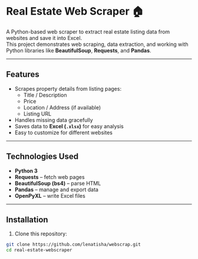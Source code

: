 # Real Estate Web Scraper 🏠

A Python-based web scraper to extract real estate listing data from websites and save it into Excel.  
This project demonstrates web scraping, data extraction, and working with Python libraries like **BeautifulSoup**, **Requests**, and **Pandas**.

---

## Features

- Scrapes property details from listing pages:
  - Title / Description
  - Price
  - Location / Address (if available)
  - Listing URL
- Handles missing data gracefully
- Saves data to **Excel (`.xlsx`)** for easy analysis
- Easy to customize for different websites

---

## Technologies Used

- **Python 3**  
- **Requests** – fetch web pages  
- **BeautifulSoup (bs4)** – parse HTML  
- **Pandas** – manage and export data  
- **OpenPyXL** – write Excel files

---

## Installation

1. Clone this repository:
```bash
git clone https://github.com/lenatisha/webscrap.git
cd real-estate-webscraper
